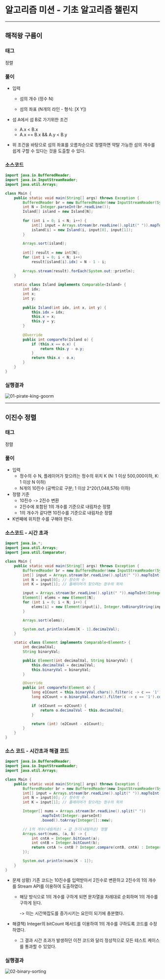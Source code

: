 # 알고리즘 미션 - 기초 알고리즘 챌린지

---

## 해적왕 구름이

### 태그

정렬

### 풀이

- 입력
  - 섬의 개수 (정수 N)

  - 섬의 좌표 (N개의 라인 - 형식: [X Y])

- 섬 A에서 섬 B로 가기위한 조건
  - A.x < B.x
  - A.x == B.x && A.y < B.y

- 위 조건을 바탕으로 섬의 좌표를 오름차순으로 정렬하면 약탈 가능한 섬의 개수를 쉽게 구할 수 있다는 것을 도출할 수 있다.

### 소스코드

```java
import java.io.BufferedReader;
import java.io.InputStreamReader;
import java.util.Arrays;

class Main {
	public static void main(String[] args) throws Exception {
		BufferedReader br = new BufferedReader(new InputStreamReader(System.in));
		int N = Integer.parseInt(br.readLine());
		Island[] island = new Island[N];
		
		for (int i = 0; i < N; i++) {
			int[] input = Arrays.stream(br.readLine().split(" ")).mapToInt(Integer::parseInt).toArray();
			island[i] = new Island(i, input[0], input[1]);
		}
		
		Arrays.sort(island);
		
		int[] result = new int[N];
		for (int i = 0; i < N; i++)
			result[island[i].idx] = N - 1 - i;
		
		Arrays.stream(result).forEach(System.out::println);
	}
	
	static class Island implements Comparable<Island> {
		int idx;
		int x;
		int y;
		
		public Island(int idx, int x, int y) {
			this.idx = idx;
			this.x = x;
			this.y = y;
		}
		
		@Override
		public int compareTo(Island o) {
			if (this.x == o.x) {
				return this.y - o.y;
			}
			return this.x - o.x;
		}
	}
}
```

### 실행결과

![01-pirate-king-goorm](./img/01-pirate-king-goorm.png)

---

## 이진수 정렬

### 태그

정렬

### 풀이

- 입력
  - 정수의 수 N, 플레이어가 찾으려는 정수의 위치 K (N: 1 이상 500,000이하, K: 1 이상 N 이하)
  - N개의 10진수 (공백으로 구분; 1 이상 2^20(1,048,576) 이하)
- 정렬 기준
  - 10진수 -> 2진수 변환
  - 2진수에 포함된 1의 개수를 기준으로 내림차순 정렬
  - 1의 개수가 같다면 10진수를 기준으로 내림차순 정렬
- K번째에 위치한 수를 구해야 한다.

### 소스코드 - 시간 초과

```java
import java.io.*;
import java.util.Arrays;
import java.util.Comparator;

class Main {
	public static void main(String[] args) throws Exception {
        BufferedReader br = new BufferedReader(new InputStreamReader(System.in));
        int[] input = Arrays.stream(br.readLine().split(" ")).mapToInt(Integer::parseInt).toArray();
        int N = input[0]; // 정수의 수
        int K = input[1]; // 플레이어가 찾으려는 정수의 위치

        input = Arrays.stream(br.readLine().split(" ")).mapToInt(Integer::parseInt).toArray();
        Element[] elems = new Element[N];
        for (int i = 0; i < N; i++) {
            elems[i] = new Element(input[i], Integer.toBinaryString(input[i]));
        }

        Arrays.sort(elems);

        System.out.println(elems[K - 1].decimalVal);
    }

    static class Element implements Comparable<Element> {
        int decimalVal;
        String binaryVal;

        public Element(int decimalVal, String binaryVal) {
            this.decimalVal = decimalVal;
            this.binaryVal = binaryVal;
        }

        @Override
        public int compareTo(Element o) {
            long e1Count = this.binaryVal.chars().filter(c -> c == '1').count();
            long e2Count = o.binaryVal.chars().filter(c -> c == '1').count();

            if (e1Count == e2Count) {
                return o.decimalVal - this.decimalVal;
            }

            return (int) (e2Count - e1Count);
        }
    }
}
```

### 소스 코드 - 시간초과 해결 코드

```java
import java.io.BufferedReader;
import java.io.InputStreamReader;
import java.util.Arrays;

class Main {
    public static void main(String[] args) throws Exception {
        BufferedReader br = new BufferedReader(new InputStreamReader(System.in));
        int[] input = Arrays.stream(br.readLine().split(" ")).mapToInt(Integer::parseInt).toArray();
        int N = input[0]; // 정수의 수
        int K = input[1]; // 플레이어가 찾으려는 정수의 위치

        Integer[] nums = Arrays.stream(br.readLine().split(" "))
                .mapToInt(Integer::parseInt)
                .boxed().toArray(Integer[]::new);

        // 1의 개수(내림차순) → 값 크기(내림차순) 정렬
        Arrays.sort(nums, (a, b) -> {
            int cntA = Integer.bitCount(a);
            int cntB = Integer.bitCount(b);
            return cntA != cntB ? Integer.compare(cntB, cntA) : Integer.compare(b, a);
        });

        System.out.println(nums[K - 1]);
    }
}
```

- 문제 상황) 기존 코드는 10진수를 입력받아서 2진수로 변환하고 2진수의 1의 개수를 Stream API를 이용하여 도출하였다.

  - 해당 방식으로 1의 개수를 구하게 되면 문자열을 차례대로 순회하며 1의 개수를 구하게 된다.

    -> 이는 시간복잡도를 증가시키는 요인이 되기에 충분했다.

- 해결책) Integer의 bitCount 메서드를 이용하여 1의 개수를 구하도록 코드를 수정하였다.

  - 그 결과 시간 초과가 발생하던 이전 코드와 달리 정상적으로 모든 테스트 케이스를 통과할 수 있었다.

### 실행결과

![02-binary-sorting](./img/02-binary-sorting.png)